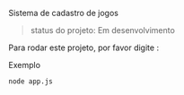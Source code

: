 <he>Sistema de cadastro de jogos</h1>

> status do projeto: Em desenvolvimento

Para rodar este projeto, por favor digite :
<p>Exemplo</p>

```
node app.js
```
